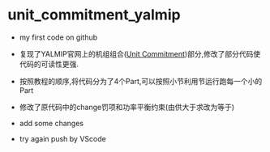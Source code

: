 # unit_commitment_yalmip
- my first code on github

- 复现了YALMIP官网上的机组组合([Unit Commitment](https://yalmip.github.io/example/unitcommitment/))部分,修改了部分代码使代码的可读性更强.

- 按照教程的顺序,将代码分为了4个Part,可以按照小节利用节运行跑每一个小的Part

- 修改了原代码中的change罚项和功率平衡约束(由供大于求改为等于)

- add some changes

- try again push by VScode
